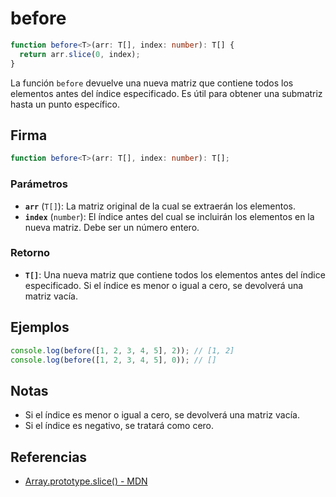 # before

```typescript
function before<T>(arr: T[], index: number): T[] {
  return arr.slice(0, index);
}
```

La función `before` devuelve una nueva matriz que contiene todos los elementos antes del índice especificado. Es útil para obtener una submatriz hasta un punto específico.

## Firma

```typescript
function before<T>(arr: T[], index: number): T[];
```

### Parámetros

- **`arr`** (`T[]`): La matriz original de la cual se extraerán los elementos.
- **`index`** (`number`): El índice antes del cual se incluirán los elementos en la nueva matriz. Debe ser un número entero.

### Retorno

- **`T[]`**: Una nueva matriz que contiene todos los elementos antes del índice especificado. Si el índice es menor o igual a cero, se devolverá una matriz vacía.

## Ejemplos

```typescript
console.log(before([1, 2, 3, 4, 5], 2)); // [1, 2]
console.log(before([1, 2, 3, 4, 5], 0)); // []
```

## Notas

- Si el índice es menor o igual a cero, se devolverá una matriz vacía.
- Si el índice es negativo, se tratará como cero.

## Referencias

- [Array.prototype.slice() - MDN](https://developer.mozilla.org/en-US/docs/Web/JavaScript/Reference/Global_Objects/Array/slice)
